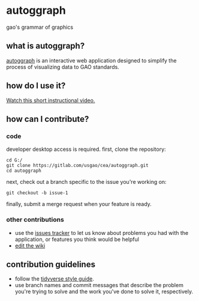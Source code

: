 # autoggraph

gao's grammar of graphics

## what is autoggraph?
[autoggraph](https://shiny.eseclab.gov/openapps/autoggraph) is an interactive web application designed to simplify the process of visualizing data to GAO standards.

## how do I use it?

[Watch this short instructional video.](http://dm.gao.gov/?library=ALL_STAFF&doc=2286878)

## how can I contribute?

### code
developer desktop access is required. 
first, clone the repository:
```
cd G:/
git clone https://gitlab.com/usgao/cea/autoggraph.git
cd autoggraph
```

next, check out a branch specific to the issue you're working on:
```
git checkout -b issue-1
```
finally, submit a merge request when your feature is ready.

### other contributions

* use the [issues tracker](https://gitlab.com/usgao/cea/autoggraph/issues) to let us know about problems you had with the application, or features you think would be helpful
* [edit the wiki](http://wiki.gao.gov/wiki/index.php/Autoggraph) 

## contribution guidelines

* follow the [tidyverse style guide](http://style.tidyverse.org/).
* use branch names and commit messages that describe the problem you're trying to solve and the work you've done to solve it, respectively.